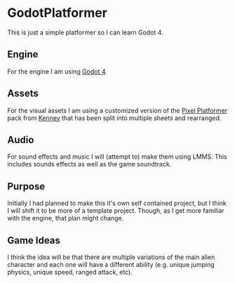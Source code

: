 # GodotPlatformer
This is just a simple platformer so I can learn Godot 4.

## Engine
For the engine I am using [Godot 4](https://godotengine.org/).

## Assets
For the visual assets I am using a customized version of the [Pixel Platformer](https://kenney.nl/assets/pixel-platformer) pack from [Kenney](https://kenney.nl/) that has been split into multiple sheets and rearranged.

## Audio
For sound effects and music I will (attempt to) make them using LMMS. This includes sounds effects as well as the game soundtrack. 

## Purpose
Initially I had planned to make this it's own self contained project, but I think I will shift it to be more of a template project. Though, as I get more familiar with the engine, that plan might change. 

## Game Ideas
I think the idea will be that there are multiple variations of the main alien character and each one will have a different ability (e.g. unique jumping physics, unique speed, ranged attack, etc). 